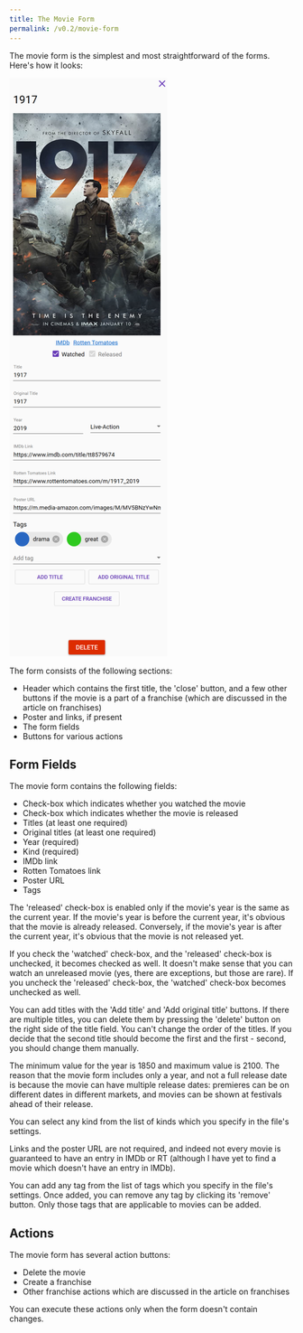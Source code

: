 ```yaml
---
title: The Movie Form
permalink: /v0.2/movie-form
---
```


The movie form is the simplest and most straightforward of the forms. Here's how it looks:

![Screen with movie form](/assets/v0.2/images/screen-movie-form.png)

The form consists of the following sections:

- Header which contains the first title, the 'close' button, and a few other buttons if the movie is a part of a
franchise (which are discussed in the article on franchises)
- Poster and links, if present
- The form fields
- Buttons for various actions

## Form Fields

The movie form contains the following fields:

- Check-box which indicates whether you watched the movie
- Check-box which indicates whether the movie is released
- Titles (at least one required)
- Original titles (at least one required)
- Year (required)
- Kind (required)
- IMDb link
- Rotten Tomatoes link
- Poster URL
- Tags

The 'released' check-box is enabled only if the movie's year is the same as the current year. If the movie's year is
before the current year, it's obvious that the movie is already released. Conversely, if the movie's year is after the
current year, it's obvious that the movie is not released yet.

If you check the 'watched' check-box, and the 'released' check-box is unchecked, it becomes checked as well. It doesn't
make sense that you can watch an unreleased movie (yes, there are exceptions, but those are rare). If you uncheck the
'released' check-box, the 'watched' check-box becomes unchecked as well.

You can add titles with the 'Add title' and 'Add original title' buttons. If there are multiple titles, you can delete
them by pressing the 'delete' button on the right side of the title field. You can't change the order of the titles.
If you decide that the second title should become the first and the first - second, you should change them manually.

The minimum value for the year is 1850 and maximum value is 2100. The reason that the movie form includes only a year,
and not a full release date is because the movie can have multiple release dates: premieres can be on different dates in
different markets, and movies can be shown at festivals ahead of their release.

You can select any kind from the list of kinds which you specify in the file's settings.

Links and the poster URL are not required, and indeed not every movie is guaranteed to have an entry in IMDb or RT
(although I have yet to find a movie which doesn't have an entry in IMDb).

You can add any tag from the list of tags which you specify in the file's settings. Once added, you can remove any tag
by clicking its 'remove' button. Only those tags that are applicable to movies can be added.

## Actions

The movie form has several action buttons:

- Delete the movie
- Create a franchise
- Other franchise actions which are discussed in the article on franchises

You can execute these actions only when the form doesn't contain changes.
